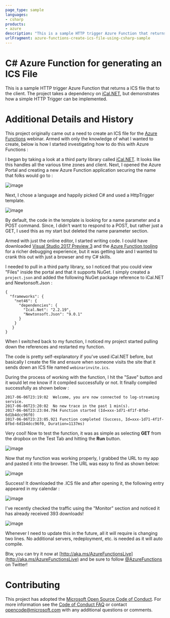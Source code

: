 ```yaml
---
page_type: sample
languages:
- csharp
products:
- azure
description: "This is a sample HTTP trigger Azure Function that returns a ICS file that to the client."
urlFragment: azure-functions-create-ics-file-using-csharp-sample
---
```


# C<span>#</span> Azure Function for generating an ICS File 

This is a sample HTTP trigger Azure Function that returns a ICS file that to the client. The project takes a dependency on [iCal.NET](https://github.com/rianjs/ical.net), but demonstrates how a simple HTTP Trigger can be implemented. 

# Additional Details and History

This project originally came out a need to create an ICS file for the [Azure Functions](http://aka.ms/AzureFunctionsLive) webinar. Armed with only the knowledge of what I wanted to create, below is how I started investigating how to do this with Azure Functions : 

I began by taking a look at a third party library called [iCal.NET](https://github.com/rianjs/ical.net). It looks like this handles all the various time zones and client. Next, I opened the Azure Portal and creating a new Azure Function application securing the name that folks would go to : 
 
![image](/img/azure-new-app1.png)

Next, I chose a language and happily picked C# and used a HttpTrigger template. 

![image](/img/azure-quickstart-templates.png)

By default, the code in the template is looking for a name parameter and a POST command. Since, I didn't want to respond to a POST, but rather just a GET, I used this as my start but deleted the name parameter section. 

Armed with just the online editor, I started writing code. I could have downloaded [Visual Studio 2017 Preview 3](https://www.visualstudio.com/vs/preview/) and the [Azure Function tooling](https://blogs.msdn.microsoft.com/webdev/2017/05/10/azure-function-tools-for-visual-studio-2017/) for a richer debugging experience, but it was getting late and I wanted to crank this out with just a browser and my C# skills. 

I needed to pull in a third party library, so I noticed that you could view "Files" inside the portal and that it supports NuGet. I simply created a `project.json` and added the following NuGet package reference to iCal.NET and Newtonsoft.Json : 

	{
	  "frameworks": {
	    "net46": {
	      "dependencies": {
	        "Ical.Net": "2.2.19",
	        "Newtonsoft.Json": "9.0.1"
	      }
	    }
	   }
	}

When I switched back to my function, I noticed my project started pulling down the references and restarted my function. 

The code is pretty self-explanatory if you've used iCal.NET before, but basically I create the file and ensure when someone visits the site that it sends down an ICS file named `webinarinvite.ics`. 

During the process of working with the function, I hit the "Save" button and it would let me know if it compiled successfully or not. It finally compiled successfully as shown below : 

	2017-06-06T23:19:02  Welcome, you are now connected to log-streaming service.
	2017-06-06T23:20:02  No new trace in the past 1 min(s).
	2017-06-06T23:23:04.794 Function started (Id=xxx-1d71-4f1f-8fbd-6d1b4dcc96f0)
	2017-06-06T23:23:05.921 Function completed (Success, Id=xxx-1d71-4f1f-8fbd-6d1b4dcc96f0, Duration=1137ms)

Very cool! Now to test the function, it was as simple as selecting **GET** from the dropbox on the Test Tab and hitting the **Run** button. 

![image](/img/testazurefunctions.png)

Now that my function was working properly, I grabbed the URL to my app and pasted it into the browser. The URL was easy to find as shown below:  

![image](/img/azurefunctionurl.png)

Success! It downloaded the .ICS file and after opening it, the following entry appeared in my calendar : 

![image](/img/azurewebinar.png)

I've recently checked the traffic using the "Monitor" section and noticed it has already received 393 downloads! 

![image](/img/azurestatsfunction.png)

Whenever I need to update this in the future, all it will require is changing two lines. No additional servers, redeployment, etc. is needed as it will auto compile. 

Btw, you can try it now at [http://aka.ms/AzureFunctionsLive](http://aka.ms/AzureFunctionsLive) and be sure to follow [@AzureFunctions](https://twitter.com/AzureFunctions) on Twitter! 

# Contributing

This project has adopted the [Microsoft Open Source Code of Conduct](https://opensource.microsoft.com/codeofconduct/). For more information see the [Code of Conduct FAQ](https://opensource.microsoft.com/codeofconduct/faq/) or contact [opencode@microsoft.com](mailto:opencode@microsoft.com) with any additional questions or comments.
